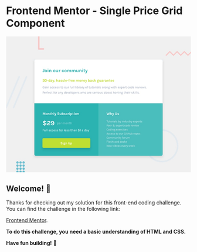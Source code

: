 # Frontend Mentor - Single Price Grid Component

![Design preview for the Single Price Grid Component coding challenge](./design/desktop-preview.jpg)

## Welcome! 👋

Thanks for checking out my solution for this front-end coding challenge. You can find the challenge in the following link:

[Frontend Mentor](https://www.frontendmentor.io/challenges/single-price-grid-component-5ce41129d0ff452fec5abbbc).

**To do this challenge, you need a basic understanding of HTML and CSS.**

**Have fun building!** 🚀
